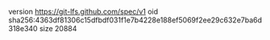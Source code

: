 version https://git-lfs.github.com/spec/v1
oid sha256:4363df81306c15dfbdf031f1e7b4228e188ef5069f2ee29c632e7ba6d318e340
size 20884
